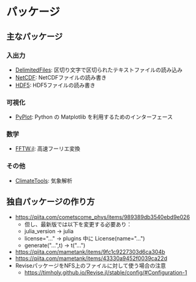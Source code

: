 # パッケージ

<!--
## パッケージとは

## インストール

-->

## 主なパッケージ

### 入出力
 * [DelimitedFiles](https://docs.julialang.org/en/v1/stdlib/DelimitedFiles/): 区切り文字で区切られたテキストファイルの読み込み
 * [NetCDF](パッケージ/NetCDF.md): NetCDFファイルの読み書き
 * [HDF5](https://juliaio.github.io/HDF5.jl/stable/): HDF5ファイルの読み書き

### 可視化
 * [PyPlot](パッケージ/PyPlot.md): Python の Matplotlib を利用するためのインターフェース

### 数学
 * [FFTW.jl](https://github.com/JuliaMath/FFTW.jl): 高速フーリエ変換

### その他
 * [ClimateTools](https://github.com/JuliaClimate/ClimateTools.jl): 気象解析
 

## 独自パッケージの作り方
 * https://qiita.com/cometscome_phys/items/989389db3540ebd9e026
   * 但し、最新版では以下を変更する必要あり：
   * julia_version → julia
   * license="..." → plugins 中に License(name="...")
   * generate("...",t) → t("...")
 * https://qiita.com/mametank/items/9fc1c9227303d6ca304b
 * https://qiita.com/mametank/items/43330a9452f0039ca22d
 * ReviseパッケージをNFS上のファイルに対して使う場合の注意
   * https://timholy.github.io/Revise.jl/stable/config/#Configuration-1
